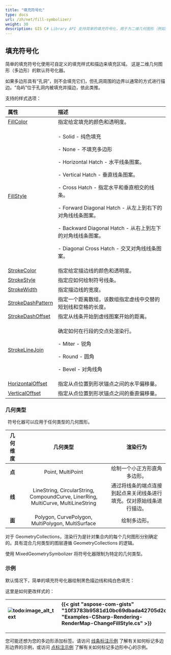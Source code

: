 ```yaml
---
title: "填充符号化"
type: docs
url: /zh/net/fill-symbolizer/
weight: 30
description: GIS C# Library API 支持简单的填充符号化，用于为二维几何图形（例如点、线、面）的样式和描边填充。
---
```


## **填充符号化**
简单的填充符号化使用可自定义的填充样式和描边来填充区域。 这是二维几何图形（多边形）的默认符号化器。 

如果多边形具有“孔洞”，则不会填充它们，但孔洞周围的边界以通常的方式进行描边。“岛屿”位于孔洞内被填充并描边，依此类推。

支持的样式选项：

|**属性**|**描述**|
| :- | :- |
|[FillColor](https://reference.aspose.com/gis/net/aspose.gis.rendering.symbolizers/simplefill/properties/fillcolor)|指定给定填充的颜色和透明度。|
|[FillStyle](https://reference.aspose.com/gis/net/aspose.gis.rendering.symbolizers/simplefill/properties/fillstyle)|<p>- Solid - 纯色填充</p><p>- None - 不填充多边形</p><p>- Horizontal Hatch - 水平线条图案。</p><p>- Vertical Hatch - 垂直线条图案。</p><p>- Cross Hatch - 指定水平和垂直相交的线条。</p><p>- Forward Diagonal Hatch - 从左上到右下的对角线线条图案。</p><p>- Backward Diagonal Hatch - 从右上到左下的对角线线条图案。</p><p>- Diagonal Cross Hatch - 交叉对角线线条图案。</p>|
|[StrokeColor](https://reference.aspose.com/gis/net/aspose.gis.rendering.symbolizers/simplefill/properties/strokecolor)|指定给定描边线的颜色和透明度。|
|[StrokeStyle](https://reference.aspose.com/gis/net/aspose.gis.rendering.symbolizers/simplefill/properties/strokestyle)|指定应如何绘制符号线条。|
|[StrokeWidth](https://reference.aspose.com/gis/net/aspose.gis.rendering.symbolizers/simplefill/properties/strokewidth)|指定描边线的宽度。|
|[StrokeDashPattern](https://reference.aspose.com/gis/net/aspose.gis.rendering.symbolizers/simplefill/properties/strokedashpattern)|指定一个距离数组，该数组指定虚线中交替的短划线和空格的长度。|
|[StrokeDashOffset](https://reference.aspose.com/gis/net/aspose.gis.rendering.symbolizers/simplefill/properties/strokedashoffset)|指定从线条开始到虚线图案开始的距离。|
|[StrokeLineJoin](https://reference.aspose.com/gis/net/aspose.gis.rendering.symbolizers/simplefill/properties/strokelinejoin)|<p>确定如何在行段的交点处渲染行。</p><p>- Miter - 锐角</p><p>- Round - 圆角</p><p>- Bevel - 对角线角</p>|
|[HorizontalOffset](https://reference.aspose.com/gis/net/aspose.gis.rendering.symbolizers/simplefill/properties/horizontaloffset)|指定从点位置到形状锚点之间的水平偏移量。|
|[VerticalOffset](https://reference.aspose.com/gis/net/aspose.gis.rendering.symbolizers/simplefill/properties/verticaloffset)|指定从点位置到形状锚点之间的垂直偏移量。|

### **几何类型**
` `符号化器可以应用于任何类型的几何图形。

|**几何维度**|**几何类型**|**渲染行为**|
| :-: | :-: | :-: |
|**点**|Point, MultiPoint|绘制一个小正方形直角多边形。|
|**线**|LineString, CircularString, CompoundCurve, LinerRing, MultiCurve, MultiLineString|通过将线条的端点连接到起点来关闭线条进行填充。仅对原始线条进行描边。|
|**面**|Polygon, CurvePolygon, MultiPolygon, MultiSurface|绘制多边形。|

对于 GeometryCollections，渲染行为是针对集合内的每个几何图形分别确定的。具有混合几何类型的图层遵循 GeometryCollections 的逻辑。

使用 MixedGeometrySymbolizer 将符号化器限制为特定的几何类型。

### **示例**
默认情况下，简单的填充符号化器绘制黑色描边线和纯白色填充：



这里是如何更改样式的：




|![todo:image_alt_text](fill-symbolizer_1.png)|{{< gist "aspose-com-gists" "10f3783b9581d10bc69dbada42705d2c" "Examples-CSharp-Rendering-RenderMap-ChangeFillStyle.cs" >}}|
| :- | :- |

-----
您可能还想为您的多边形添加标签。请访问 [线条标注示例](/gis/zh/simple-labeling/#simplelabeling-lineslabelingexamples) 了解有关如何标记多边形边界的示例，或访问 [点标注示例](/gis/zh/simple-labeling/#simplelabeling-pointslabelingexamples) 了解有关如何标记多边形中心的示例。
